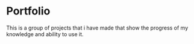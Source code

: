 # Portfolio
This is a group of projects that i have made that show the progress of my knowledge and ability to use it.
